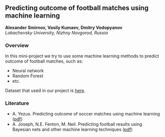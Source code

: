 ## Predicting outcome of football matches using machine learning

**Alexander Smirnov, Vasily Kumaev, Dmitry Vodopyanov**  
*Lobachevsky University, Nizhny Novgorod, Russia*

### Overview
In this mini-project we try to use some machine learning methods to predict outcome of football matches, such as:

  - Neural network
  - Random Forest
  - etc.

Dataset that used in our project is [here](http://www.football-data.co.uk/englandm.php).

### Literature
  - A. Yezus. Predicting outcome of soccer matches using machine learning ([pdf](http://www.math.spbu.ru/SD_AIS/documents/2014-12-341/2014-12-tw-15.pdf))
  - A. Joseph, N.E. Fenton, M. Neil. Predicting football results using Bayesian nets and other machine learning techniques ([pdf](http://www.eecs.qmul.ac.uk/~martin/index_files/spurs_final_published.pdf))
